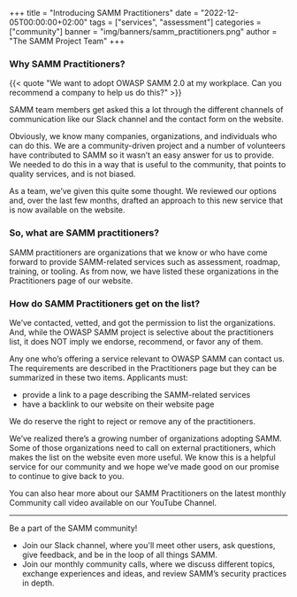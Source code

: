 +++
title = "Introducing SAMM Practitioners"
date = "2022-12-05T00:00:00+02:00"
tags = ["services", "assessment"]
categories = ["community"]
banner = "img/banners/samm_practitioners.png"
author = "The SAMM Project Team"
+++

### Why SAMM Practitioners?

{{< quote "We want to adopt OWASP SAMM 2.0 at my workplace. Can you recommend a company to help us do this?" >}}

SAMM team members get asked this a lot through the different channels of communication like our Slack channel and the contact form on the website.

Obviously, we know many companies, organizations, and individuals who can do this. We are a community-driven project and a number of volunteers have contributed to SAMM so it wasn’t an easy answer for us to provide. We needed to do this in a way that is useful to the community, that points to quality services, and is not biased.

As a team, we’ve given this quite some thought. We reviewed our options and, over the last few months, drafted an approach to this new service that is now available on the website.

### So, what are SAMM practitioners?

SAMM practitioners are organizations that we know or who have come forward to provide SAMM-related services such as assessment, roadmap, training, or tooling. As from now, we have listed these organizations in the Practitioners page of our website.

### How do SAMM Practitioners get on the list?

We’ve contacted, vetted, and got the permission to list the organizations. And, while the OWASP SAMM project is selective about the practitioners list, it does NOT imply we endorse, recommend, or favor any of them.

Any one who’s offering a service relevant to OWASP SAMM can contact us. The requirements are described in the Practitioners page but they can be summarized in these two items. Applicants must:
* provide a link to a page describing the SAMM-related services
* have a backlink to our website on their website page

We do reserve the right to reject or remove any of the practitioners.

We’ve realized there’s a growing number of organizations adopting SAMM. Some of those organizations need to call on external practitioners, which makes the list on the website even more useful. We know this is a helpful service for our community and we hope we’ve made good on our promise to continue to give back to you. 

You can also hear more about our SAMM Practitioners on the latest monthly Community call video available on our YouTube Channel. 

---
Be a part of the SAMM community!

* Join our Slack channel, where you'll meet other users, ask questions, give feedback, and be in the loop of all things SAMM.
* Join our monthly community calls, where we discuss different topics, exchange experiences and ideas, and review SAMM’s security practices in depth.